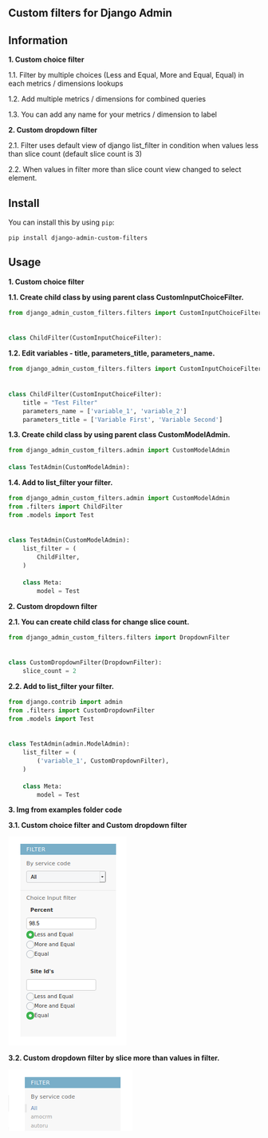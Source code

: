 Custom filters for Django Admin
-
## Information

**1. Custom choice filter**

1.1. Filter by multiple choices 
(Less and Equal, More and Equal, Equal) in each metrics / dimensions lookups

1.2. Add multiple metrics / dimensions for combined queries

1.3. You can add any name for your metrics / dimension to label

**2. Custom dropdown filter**

2.1. Filter uses default view of django list_filter in condition 
when values less than slice count (default slice count is 3)

2.2. When values in filter more than slice count view changed 
to select element.

## Install

You can install this by using `pip`:
```shell
pip install django-admin-custom-filters
```

## Usage

**1. Custom choice filter**

**1.1. Create child class by using parent class CustomInputChoiceFilter.**
```python
from django_admin_custom_filters.filters import CustomInputChoiceFilter


class ChildFilter(CustomInputChoiceFilter):
```
**1.2. Edit variables - title, parameters_title, parameters_name.**
```python
from django_admin_custom_filters.filters import CustomInputChoiceFilter


class ChildFilter(CustomInputChoiceFilter):
    title = "Test Filter"
    parameters_name = ['variable_1', 'variable_2']
    parameters_title = ['Variable First', 'Variable Second']
```
**1.3. Create child class by using parent class CustomModelAdmin.**
```python
from django_admin_custom_filters.admin import CustomModelAdmin

class TestAdmin(CustomModelAdmin):
```
**1.4. Add to list_filter your filter.**
```python
from django_admin_custom_filters.admin import CustomModelAdmin
from .filters import ChildFilter
from .models import Test


class TestAdmin(CustomModelAdmin):
    list_filter = (
        ChildFilter,
    )

    class Meta:
        model = Test
```
**2. Custom dropdown filter**

**2.1. You can create child class for change slice count.**
```python
from django_admin_custom_filters.filters import DropdownFilter


class CustomDropdownFilter(DropdownFilter):
    slice_count = 2
```
**2.2. Add to list_filter your filter.**
```python
from django.contrib import admin
from .filters import CustomDropdownFilter
from .models import Test


class TestAdmin(admin.ModelAdmin):
    list_filter = (
        ('variable_1', CustomDropdownFilter),
    )

    class Meta:
        model = Test
```
**3. Img from examples folder code**

**3.1. Custom choice filter and Custom dropdown filter**

![Image](img/image.png?raw=true)

**3.2. Custom dropdown filter by slice more than values in filter.**

![Image2](img/image2.png?raw=true)
